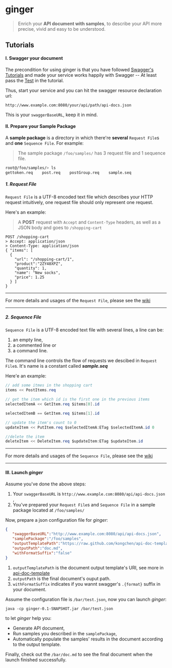 # ginger

> Enrich your  **API document with samples**, to describe your API more precise, vivid and easy to be understood. 




## Tutorials

#### I. Swagger your document
The precondition for using ginger is that you have followed [Swagger's Tutorials](https://github.com/wordnik/swagger-core/wiki/java-jax-rs) and made your service works happily with Swagger -- At least pass the [Test](https://github.com/wordnik/swagger-core/wiki/java-jax-rs#testing) in the tutorial.

Thus, start your service and you can hit the swagger resource declaration url:
```
http://www.example.com:8080/your/api/path/api-docs.json
```
This is your ```swaggerBaseURL```, keep it in mind.


#### II. Prepare your Sample Package

A **sample package** is a directory in which there're **several** ```Request File```s and **one** ```Sequence File```. For example:
> The sample package `/foo/samples/` has 3 request file and 1 sequence file.
```bash
root@/foo/samples/> ls
gettoken.req    post.req    postGroup.req    sample.seq
```



##### 1. Request File
```Request File``` is a UTF-8 encoded text file which describes your HTTP request intuitively, one request file should only represent one request.

Here's an example:

> A **POST** request with ```Accept``` and ```Content-Type``` headers, as well as a JSON body and goes to ```/shopping-cart```
```
POST /shopping-cart
> Accept: application/json
> Content-Type: application/json
{ "items": [
  {
    "url": "/shopping-cart/1",
    "product":"2ZY48XPZ",
    "quantity": 1,
    "name": "New socks",
    "price": 1.25
  } ]
}
```

****
For more details and usages of the `Request File`, please see the [wiki]()
****

##### 2. Sequence File

```Sequence File``` is a UTF-8 encoded text file with several lines, a line can be:

1. an empty line,
2. a commented line or
3. a command line. 

The command line controls the flow of requests we descibed in ```Request File```s. It's name is a constant called ***sample.seq***

Here'e an example:
```java
// add some itmes in the shopping cart
items << PostItems.req

// get the item which id is the first one in the previous items 
selectedItemA << GetItem.req $items[0].id

selectedItemB == GetItem.req $items[1].id

// update the item's count to 0
updateItem << PutItem.req $selectedItemA:ETag $selectedItemA.id 0

//delete the item
deleteItem << DeleteItem.req $updateItem:ETag $updateItem.id

```
****
For more details and usages of the `Sequence File`, please see the [wiki]()
****

#### III. Launch *ginger*
Assume you've done the above steps:

1. Your `swaggerBaseURL` is `http://www.example.com:8080/api/api-docs.json` ,
2. You've prepared your `Request File`s and `Sequence File` in a sample package located at `/foo/samples/`

Now, prepare a json configuration file for *ginger*:
```json
{
   "swaggerBaseURL":"http://www.example.com:8080/api/api-docs.json",
   "samplePackage":"/foo/samples",
   "outputTemplatePath":"https://raw.github.com/kongchen/api-doc-template/master/v1.1/markdown.mustache",
   "outputPath":"doc.md",
   "withFormatSuffix":"false"
}

```
1. `outputTemplatePath` is the document output template's URI, see more in [api-doc-template](https://github.com/kongchen/api-doc-template)
2. `outputPath` is the final document's ouput path.
3. `withFormatSuffix` indicates if you wannt swagger's `.{format}` suffix in your document.

Assume the configuration file is `/bar/test.json`, now you can launch *ginger*:
```
java -cp ginger-0.1-SNAPSHOT.jar /bar/test.json
```
to let *ginger* help you:

- Generate API document, 
- Run samples you described in the `samplePackage`, 
- Automatically populate the samples' results in the document according to the output template.

Finally, check out the `/bar/doc.md` to see the final document when the launch finished successfully.
